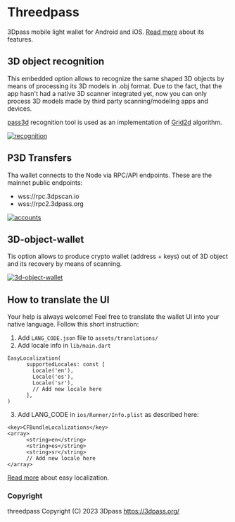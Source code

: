 # Threedpass

3Dpass mobile light wallet for Android and iOS. [Read more](https://3dpass.org/mobile-wallet) about its features.

## 3D object recognition
This embedded option allows to recognize the same shaped 3D objects by means of processing its 3D models in .obj format. Due to the fact, that the app hasn't had a native 3D scanner integrated yet, now you can only process 3D models made by third party scanning/modeling apps and devices. 

[pass3d](https://github.com/3Dpass/pass3d) recognition tool is used as an implementation of [Grid2d](https://3dpass.org/grid2d) algorithm.

[![recognition](https://github.com/3Dpass/threedpass/assets/107915078/acacc1b0-223e-4c4f-a6c4-3b74fa32c9a9)](https://3dpass.org/features#3drecognition)

## P3D Transfers
Tha wallet connects to the Node via RPC/API endpoints. These are the mainnet public endpoints:
- wss://rpc.3dpscan.io 
- wss://rpc2.3dpass.org

[![accounts](https://github.com/3Dpass/threedpass/assets/107915078/4e58f82c-e61e-4780-b89b-dfe0b4ae2a64)](https://3dpass.org/mobile-wallet#light)

## 3D-object-wallet
Tis option allows to produce crypto wallet (address + keys) out of 3D object and its recovery by means of scanning.

[![3d-object-wallet](https://github.com/3Dpass/threedpass/assets/107915078/6997f689-d91d-48b0-8c02-f305e0512c9a)](https://3dpass.org/mobile-wallet#creation)

## How to translate the UI

Your help is always welcome! Feel free to translate the wallet UI into your native language.
Follow this short instruction:

1. Add ```LANG_CODE.json``` file to ```assets/translations/``` 
2. Add locale info in ```lib/main.dart```
```
EasyLocalization(
      supportedLocales: const [
        Locale('en'),
        Locale('es'),
        Locale('sr'),
        // Add new locale here
      ],
)
```
3. Add LANG_CODE in ```ios/Runner/Info.plist``` as described here:
```
<key>CFBundleLocalizations</key>
<array>
      <string>en</string>
      <string>es</string>
      <string>sr</string>
      // Add new locale here
</array>
```

[Read more](https://pub.dev/packages/easy_localization) about easy localization.

### Copyright

threedpass Copyright (C) 2023 3Dpass https://3dpass.org/
